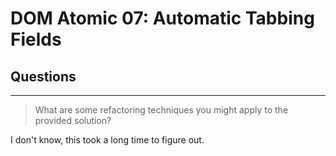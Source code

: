 # DOM Atomic 07: Automatic Tabbing Fields

## Questions

---

> What are some refactoring techniques you might apply to the provided solution?

I don't know, this took a long time to figure out.